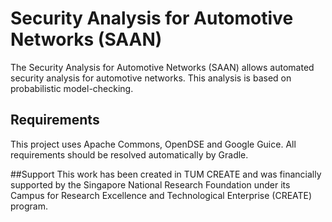 # Security Analysis for Automotive Networks (SAAN)
The Security Analysis for Automotive Networks (SAAN) allows automated security analysis for automotive networks. This analysis is based on probabilistic model-checking.

## Requirements
This project uses Apache Commons, OpenDSE and Google Guice. All requirements should be resolved automatically by Gradle.

##Support
This work has been created in TUM CREATE and was financially supported by the Singapore National Research Foundation under its Campus for Research Excellence and Technological Enterprise (CREATE) program.
